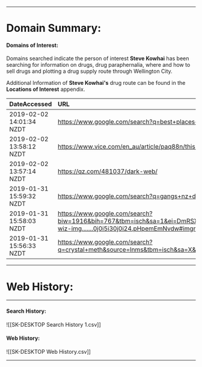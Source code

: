 
---
# Domain Summary:

#### Domains of Interest:

Domains searched indicate the person of interest **Steve Kowhai** has been searching for information on drugs, drug paraphernalia, where and how to sell drugs and plotting a drug supply route through Wellington City.

Additional Information of **Steve Kowhai's** drug route can be found in the **Locations of Interest** appendix.

| DateAccessed             | URL                                                                                                                                                                                                                                                                             |
| ------------------------ | :------------------------------------------------------------------------------------------------------------------------------------------------------------------------------------------------------------------------------------------------------------------------------ |
| 2019-02-02 14:01:34 NZDT | https://www.google.com/search?q=best+places+to+trade+drugs&oq=best+places+to+trade+drugs&aqs=chrome..69i57.5131j0j8&sourceid=chrome&ie=UTF-8                                                                                                                                    |
| 2019-02-02 13:58:12 NZDT | https://www.vice.com/en_au/article/paq88n/this-billionaire-backed-app-is-being-used-to-buy-and-sell-drugs                                                                                                                                                                       |
| 2019-02-02 13:57:14 NZDT | https://qz.com/481037/dark-web/                                                                                                                                                                                                                                                 |
| 2019-01-31 15:59:32 NZDT | https://www.google.com/search?q=gangs+nz+drugs&source=lnms&tbm=isch&sa=X&ved=0ahUKEwjOhNmyg5fgAhXIV30KHYAoCoYQ_AUIDigB&biw=1916&bih=767                                                                                                                                         |
| 2019-01-31 15:58:03 NZDT | https://www.google.com/search?biw=1916&bih=767&tbm=isch&sa=1&ei=DmRSXKTIGIakyAPAgYG4CA&q=drug+paraphernalia+meth&oq=drug+paraphernalia+meth&gs_l=img.3...27689.28303..28614...0.0..0.166.809.0j5......0....1..gws-wiz-img.......0j0i5i30j0i24.pHpemEmNvdw#imgrc=k1ftoc9SYvnSXM: |
| 2019-01-31 15:56:33 NZDT | https://www.google.com/search?q=crystal+meth&source=lnms&tbm=isch&sa=X&ved=0ahUKEwjdp4G2gpfgAhXWXisKHRSBBb4Q_AUIDigB&biw=1916&bih=816#imgdii=pJU6KcvOwbKVwM:&imgrc=F_2ew-kSpBjFNM:                                                                                              |

---
# Web History:
---
#### Search History:

![[SK-DESKTOP Search History 1.csv]]

#### Web History:

![[SK-DESKTOP Web History.csv]]

---
